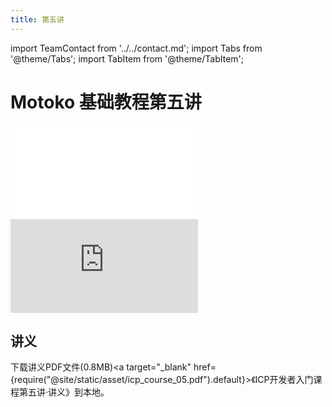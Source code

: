 ```yaml
---
title: 第五讲
---
```


import TeamContact from '../../contact.md';
import Tabs from '@theme/Tabs';
import TabItem from '@theme/TabItem';

# Motoko 基础教程第五讲

<Tabs>
  <TabItem value="B站" label="B站" default>
    <div class="video-container">
        <iframe src="//player.bilibili.com/player.html?aid=256765853&bvid=BV17Y411F76G&cid=727635062&page=1" scrolling="no" border="0" frameborder="no" framespacing="0" allowfullscreen="true"> </iframe>
    </div>
  </TabItem>
  <TabItem value="Youtube" label="Youtube">
    <div class="video-container">
        <iframe src="https://www.youtube.com/embed/V5guZdSGWO8" title="YouTube video player" frameborder="0" allow="accelerometer; autoplay; clipboard-write; encrypted-media; gyroscope; picture-in-picture; web-share" allowfullscreen></iframe>
    </div>
  </TabItem>
</Tabs>

## 讲义

下载讲义PDF文件(0.8MB)<a target="\_blank" href={require("@site/static/asset/icp_course_05.pdf").default}>《ICP开发者入门课程第五讲·讲义》</a>到本地。

<TeamContact />